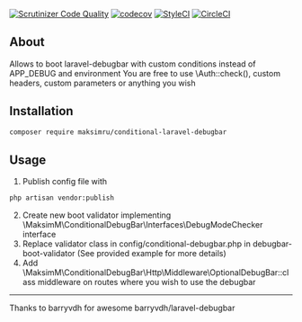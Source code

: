 [![Scrutinizer Code Quality](https://scrutinizer-ci.com/g/maksimru/conditional-laravel-debugbar/badges/quality-score.png?b=master)](https://scrutinizer-ci.com/g/maksimru/conditional-laravel-debugbar/?branch=master)
[![codecov](https://codecov.io/gh/maksimru/conditional-laravel-debugbar/branch/master/graph/badge.svg)](https://codecov.io/gh/maksimru/conditional-laravel-debugbar)
[![StyleCI](https://github.styleci.io/repos/143376291/shield?branch=master)](https://github.styleci.io/repos/143376291)
[![CircleCI](https://circleci.com/gh/maksimru/conditional-laravel-debugbar.svg?style=svg)](https://circleci.com/gh/maksimru/conditional-laravel-debugbar)

## About

Allows to boot laravel-debugbar with custom conditions instead of APP_DEBUG and environment
You are free to use \Auth::check(), custom headers, custom parameters or anything you wish

## Installation

```bash
composer require maksimru/conditional-laravel-debugbar
```

## Usage

1) Publish config file with 
```bash
php artisan vendor:publish
```
2) Create new boot validator implementing \MaksimM\ConditionalDebugBar\Interfaces\DebugModeChecker interface
3) Replace validator class in config/conditional-debugbar.php in debugbar-boot-validator (See provided example for more details)
4) Add \MaksimM\ConditionalDebugBar\Http\Middleware\OptionalDebugBar::class middleware on routes where you wish to use the debugbar

---

Thanks to barryvdh for awesome barryvdh/laravel-debugbar